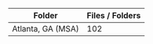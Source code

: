 | Folder            |   Files / Folders |
|-------------------|-------------------|
| Atlanta, GA (MSA) |               102 |